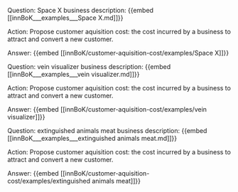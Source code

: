 Question: Space X business description:
{{embed [[innBoK___examples___Space X.md]]}}

Action: Propose customer aquisition cost: the cost incurred by a business to attract and convert a new customer.

Answer:
{{embed [[innBoK/customer-aquisition-cost/examples/Space X]]}}

Question: vein visualizer business description:
{{embed [[innBoK___examples___vein visualizer.md]]}}

Action: Propose customer aquisition cost: the cost incurred by a business to attract and convert a new customer.

Answer:
{{embed [[innBoK/customer-aquisition-cost/examples/vein visualizer]]}}

Question: extinguished animals meat business description:
{{embed [[innBoK___examples___extinguished animals meat.md]]}}

Action: Propose customer aquisition cost: the cost incurred by a business to attract and convert a new customer.

Answer:
{{embed [[innBoK/customer-aquisition-cost/examples/extinguished animals meat]]}}



